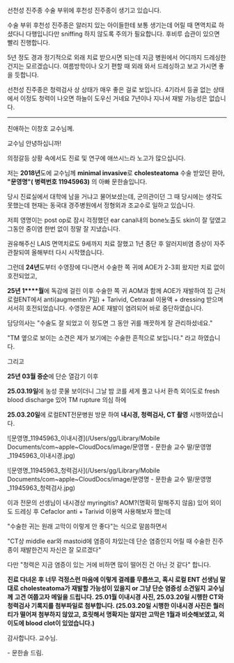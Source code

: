

선천성 진주종 수술 부위에 후천성 진주종이 생기고 있습니다. 

수술 부위 후천성 진주종은 알러지 있는 아이들한테 보통 생기는데
어릴 때 면역치료 하셨다니 다행입니다만 sniffing 하지 않도록 주의가 필요합니다. 
후비루 습관이 있으면 빨리 진행합니다. 

5년  정도 경과 정기적으로 외래 치료 받으시면 되는데 
지금 병원에서 어디까지 드레싱한 건지는 모르겠습니다. 
여름방학이나 오기 편할 때 외래 와서 드레싱하고 보고 가시면 좋을 듯합니다. 

선천성 진주종은 청력검사 상 상태가 매우 좋은 걸로 보입니다. 
4기라서 등골 없는 상태에서  이정도 청력이 나오면 하늘이 도우신 거네요 
7년이나 지나서 재발 가능성은 없습니다. 


---


친애하는 이창호 교수님께.

교수님 안녕하십니까!

의정갈등 상황 속에서도 진료 및 연구에 애쓰시느라 노고가 많으십니다.

저는 **2018년**도에 교수님께 **minimal invasive**로 **cholesteatoma** 수술 받았던 환아, **"문영명"( 병력번호 11945963)** 의 아빠 문한솔입니다. 

당시 진료실에서 대학에 남을 거냐고 물어보셨는데, 군의관이던 그 때 당시에는 생각도 못했는데 현재는 동국대 경주병원에서 정형외과 조교수로 일하고 있습니다.

저희 영명이는 post op로 잠시 걱정했던 ear canal내의 bone노출도 skin이 잘 덮였고 그동안 중이염 한번 없이 정말 잘 지냈습니다. 

권유해주신 LAIS 면역치료도 9세까지 치료 잘했고 1년 중단 후 알러지비염 증상이 자주 관찰되여 올해부터 다시 시작했습니다.

그런데 **24년**도부터 수영장에 다니면서 수술한 쪽 귀에 AOE가 2-3회 왔지만 치료 없이 호전되었고,

**25년 1****월**에 독감에 걸린 이후 수술한 쪽 귀 AOM과 함께 AOE가 재발하여 집 근처 로컬ENT에서 anti(augmentin 7일) + Tarivid, Cetraxal 이용액 + dressing 받으며 서서히 호전되었습니다. 수영장은 AOE 재발이 염려되어 바로 중단하였습니다.

담당의사는 "수술도 잘 되었고 이 정도면 그 동안 귀를 깨끗하게 잘 관리하셨네요." 

"TM 옆으로 보이는 소견은 제가 보기에는 수술한 흔적으로 보입니다." 라고 하였습니다. 

그리고 

**25년 03월 중순**에 단순 열감기 이후 

**25.03.19일**에 농성 콧물 보이더니 그날 밤 코를 세게 풀고 나서 환측 외이도로 fresh blood discharge 있어 TM rupture 의심 하에 

**25.03.20일**에 로컬ENT전문병원 방문 하여 **내시경, 청력검사, CT 촬영** 시행하였습니다.

![문영명\_11945963\_이내시경](/Users/gg/Library/Mobile Documents/com\~apple\~CloudDocs/image/문영명  - 문한솔 교수 딸/문영명\_11945963\_이내시경.jpg)

![문영명\_11945963\_청력검사](/Users/gg/Library/Mobile Documents/com\~apple\~CloudDocs/image/문영명  - 문한솔 교수 딸/문영명\_11945963\_청력검사.jpg)



이과 전문의 선생님이 내시경상 myringitis? AOM?(명확히 말해주지 않음) 있어 외이도 드레싱 후 Cefaclor anti + Tarivid 이용액 사용해보자 했는데

"수술한 귀는 원래 고막이 이렇게 안 좋다"는 식으로 말씀하면서 

"CT상 middle ear와 mastoid에 염증이 차있는데 단순 염증인지 어릴 때 수술한 진주종이 재발한건지 자신은 잘 모르겠다" 

다만 "청력은 지금 염증이 있는 거에 비하면 많이 떨어진 건 아닌 것 같다" 합니다. 

**진료 다녀온 후 너무 걱정스런 마음에 이렇게 결례를 무릅쓰고, 혹시 로컬 ENT 선생님 말대로** **cholesteatoma가 재발할 가능성이 있을지 or 그냥 단순 염증성 소견일지** **교수님께** **고견 여쭙고자 메일을 드립니다. 25.01월 이내시경 사진, 25.03.20일 시행한 CT와 청력검사 기록지를 첨부파일로 첨부합니다. (25.03.20일 시행한 이내시경 사진은 퀄러티가 떨어져 첨부하지 않았고, 흐릿해서 명확지는 않지만 고막은 1월과 비슷해보였고, 외이도에 blood clot이 있었습니다.)**

감사합니다. 교수님. 

\- 문한솔 드림.